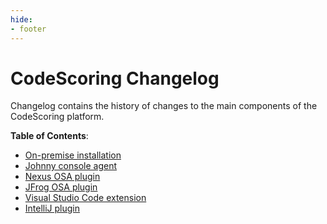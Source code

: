 ```yaml
---
hide:
- footer
---
```

# CodeScoring Changelog

Changelog contains the history of changes to the main components of the CodeScoring platform.

**Table of Contents**:

- [On-premise installation](/changelog/on-premise-changelog.en)
- [Johnny console agent](/changelog/johnny-changelog.en)
- [Nexus OSA plugin](/changelog/nexus-changelog.en)
- [JFrog OSA plugin](/changelog/jfrog-changelog.en)
- [Visual Studio Code extension](/changelog/vscode-changelog.en)
- [IntelliJ plugin](/changelog/intellij-changelog.en)